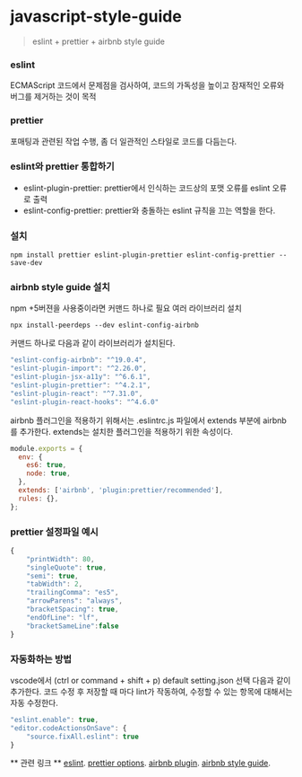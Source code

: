 # javascript-style-guide

> eslint + prettier + airbnb style guide

### eslint
ECMAScript 코드에서 문제점을 검사하여, 코드의 가독성을 높이고 잠재적인 오류와 버그를 제거하는 것이 목적

### prettier
포매팅과 관련된 작업 수행, 좀 더 일관적인 스타일로 코드를 다듬는다.

### eslint와 prettier 통합하기
- eslint-plugin-prettier: prettier에서 인식하는 코드상의 포맷 오류를 eslint 오류로 출력
- eslint-config-prettier: prettier와 충돌하는 eslint 규칙을 끄는 역할을 한다.

### 설치
```
npm install prettier eslint-plugin-prettier eslint-config-prettier --save-dev
```

### airbnb style guide 설치
npm +5버젼을 사용중이라면 커맨드 하나로 필요 여러 라이브러리 설치
```
npx install-peerdeps --dev eslint-config-airbnb
```

커맨드 하나로 다음과 같이 라이브러리가 설치된다.
```javascript
"eslint-config-airbnb": "^19.0.4",
"eslint-plugin-import": "^2.26.0",
"eslint-plugin-jsx-a11y": "^6.6.1",
"eslint-plugin-prettier": "^4.2.1",
"eslint-plugin-react": "^7.31.0",
"eslint-plugin-react-hooks": "^4.6.0"
```

airbnb 플러그인을 적용하기 위해서는 .eslintrc.js 파일에서 extends 부분에 airbnb를 추가한다.
extends는 설치한 플러그인을 적용하기 위한 속성이다.
```javascript
module.exports = {
  env: {
    es6: true,
    node: true,
  },
  extends: ['airbnb', 'plugin:prettier/recommended'],
  rules: {},
};
```

### prettier 설정파일 예시 
```javascript
{    
    "printWidth": 80,
    "singleQuote": true,
    "semi": true,
    "tabWidth": 2,
    "trailingComma": "es5",
    "arrowParens": "always",
    "bracketSpacing": true,
    "endOfLine": "lf",
    "bracketSameLine":false
} 
```

### 자동화하는 방법
vscode에서 (ctrl or command + shift + p) default setting.json 선택
다음과 같이 추가한다. 코드 수정 후 저장할 때 마다 lint가 작동하여, 수정할 수 있는 항목에 대해서는 자동 수정한다.
```javascript
"eslint.enable": true,
"editor.codeActionsOnSave": {
    "source.fixAll.eslint": true
}
```

** 관련 링크 **
[eslint](https://eslint.org/). 
[prettier options](https://prettier.io/docs/en/options.html). 
[airbnb plugin](https://www.npmjs.com/package/eslint-config-airbnb). 
[airbnb style guide](https://github.com/airbnb/javascript). 
